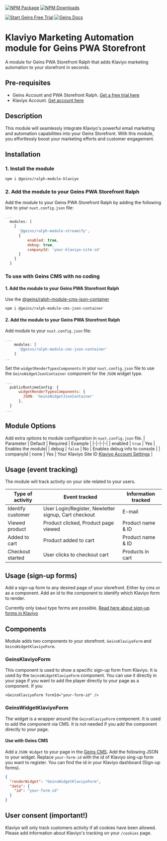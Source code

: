 [![NPM Package][npm]][npm-url]
[![NPM Downloads][npm-downloads-per-month]][npm-trends]

[![Start Geins Free Trial][geins-tiral-img]][geins-tiral-url] [![Geins Docs][geins-docs-img]][geins-docs-url]

# Klaviyo Marketing Automation module for Geins PWA Storefront

A module for Geins PWA Storefront Ralph that adds Klaviyo marketing automation to your storefront in seconds.

## Pre-requisites

- Geins Account and PWA Storefront Ralph. [Get a free trial here](https://www.geins.io)
- Klaviyo Account. [Get account here](https://www.klaviyo.com/)

## Description

This module will seamlessly integrate Klaviyo's powerful email marketing and automation capabilities into your Geins Storefront. With this module, you effortlessly boost your marketing efforts and customer engagement.

## Installation

### 1. Install the module

```bash
npm i @geins/ralph-module-klaviyo
```

### 2. Add the module to your Geins PWA Storefront Ralph

Add the module to your Geins PWA Storefront Ralph by adding the following line to your `nuxt.config.json` file:

```js
...
  modules: [
    [
      '@geins/ralph-module-streamify',
      {
          enabled: true,
          debug: true,
          companyId: 'your-klaviyo-site-id'
      }
    ]
  ]
```

### To use with Geins CMS with no coding

#### 1. Add the module to your Geins PWA Storefront Ralph
Use the [@geins/ralph-module-cms-json-container](https://www.npmjs.com/package/@geins/ralph-module-cms-json-container)

```bash
npm i @geins/ralph-module-cms-json-container
```

#### 2. Add the module to your Geins PWA Storefront Ralph

Add module to your `nuxt.config.json` file:
```js
...
    modules: [
      '@geins/ralph-module-cms-json-container'
    ]
..
``` 
Set the `widgetRenderTypesComponents` in your `nuxt.config.json` file to use the `GeinsWidgetJsonContainer` component for the `JSON` widget type.
```js
...
  publicRuntimeConfig: {
      widgetRenderTypesComponents: {
        JSON: 'GeinsWidgetJsonContainer'
      },
  }
...
```

## Module Options

Add extra options to module configuration in `nuxt.config.json` file.
| Parameter | Default | Required | Example |
|-|-|-|-|
| enabled | `true` | Yes | Enables the module|
| debug | `false` | No | Enables debug info to console |
| companyId | none | Yes | Your Klaviyo Site ID [Klaviyo Account Settings](https://www.klaviyo.com/settings/account/api-keys) |

## Usage (event tracking)

The module will track activity on your site related to your users.

| Type of activity | Event tracked | Information tracked |
|-|-|-|
| Identify customer | User Login/Register, Newletter signup, Cart checkout | E-mail|
| Viewed product | Product clicked, Product page viewed | Product name & ID |
| Added to cart | Product added to cart | Product name & ID |
| Checkout started | User clicks to checkout cart | Products in cart |
## Usage (sign-up forms)

Add a sign-up form to any desired page of your storefront. Either by cms or as a component. Add an id to the component to identify which Klaviyo form to render.

Currently only `Embed` type forms are possible. [Read here about sign-up forms in Klaviyo](https://help.klaviyo.com/hc/en-us/articles/360026474752)

## Components
Module adds two components to your storefront. `GeinsKlaviyoForm` and `GeinsWidgetKlaviyoForm`.

### GeinsKlaviyoForm
This component is used to show a specific sign-up form from Klaviyo. It is used by the `GeinsWidgetKlaviyoForm` component. You can use it directly in your page if you want to add the player directly to your page as a component. If you 

```vue
<GeinsKlaviyoForm formId="your-form-id" />
```

### GeinsWidgetKlaviyoForm
The widget is a wrapper around the `GeinsKlaviyoForm` component. It is used to add the component via CMS. It is not needed if you add the component directly to your page.

#### Use with Geins CMS

Add a `JSON Widget` to your page in the [Geins CMS](https://docs.geins.io/docs/launchpads/web/content). Add the following JSON to your widget. Replace `your-form-id` with the id of Klaviyo sing-up form you want to register. You can find the id in your Klaviyo dashboard (Sign-up forms).

```json
{
  "renderWidget": "GeinsWidgetKlaviyoForm",
  "data": {
    "id": "your-form-id"
  }
}
```

## User consent **(important!)**

Klaviyo will only track customers activity if all cookies have been allowed. Please add information about Klaviyo's tracking on your `/cookies` page.


[npm]: https://img.shields.io/npm/v/@geins/ralph-module-streamify
[npm-url]: https://www.npmjs.com/package/@geins/ralph-module-streamify
[npm-downloads-per-month]: https://img.shields.io/npm/dm/@geins/ralph-module-streamify.svg
[npm-trends]: https://npmtrends.com/@geins/ralph-module-streamify
[geins-docs-url]: https://docs.geins.io
[geins-docs-img]: https://img.shields.io/endpoint?url=https://raw.githubusercontent.com/geins-io/resources/master/sheilds/geins-docs-read-v3.json
[geins-tiral-url]: https://www.geins.io
[geins-tiral-img]: https://img.shields.io/endpoint?url=https://raw.githubusercontent.com/geins-io/resources/master/sheilds/geins-fee-tiral.json